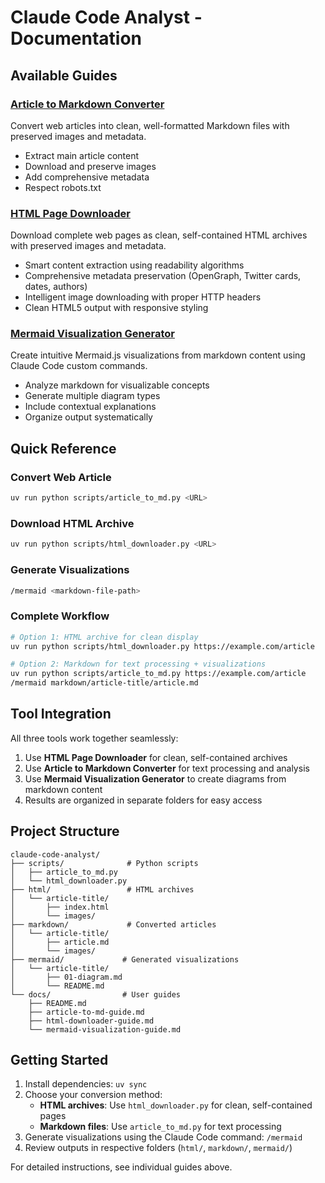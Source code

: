 # Claude Code Analyst - Documentation

## Available Guides

### [Article to Markdown Converter](article-to-md-guide.md)
Convert web articles into clean, well-formatted Markdown files with preserved images and metadata.
- Extract main article content
- Download and preserve images
- Add comprehensive metadata
- Respect robots.txt

### [HTML Page Downloader](html-downloader-guide.md)
Download complete web pages as clean, self-contained HTML archives with preserved images and metadata.
- Smart content extraction using readability algorithms
- Comprehensive metadata preservation (OpenGraph, Twitter cards, dates, authors)
- Intelligent image downloading with proper HTTP headers
- Clean HTML5 output with responsive styling

### [Mermaid Visualization Generator](mermaid-visualization-guide.md)
Create intuitive Mermaid.js visualizations from markdown content using Claude Code custom commands.
- Analyze markdown for visualizable concepts
- Generate multiple diagram types
- Include contextual explanations
- Organize output systematically

## Quick Reference

### Convert Web Article
```bash
uv run python scripts/article_to_md.py <URL>
```

### Download HTML Archive
```bash
uv run python scripts/html_downloader.py <URL>
```

### Generate Visualizations
```bash
/mermaid <markdown-file-path>
```

### Complete Workflow
```bash
# Option 1: HTML archive for clean display
uv run python scripts/html_downloader.py https://example.com/article

# Option 2: Markdown for text processing + visualizations
uv run python scripts/article_to_md.py https://example.com/article
/mermaid markdown/article-title/article.md
```

## Tool Integration
All three tools work together seamlessly:
1. Use **HTML Page Downloader** for clean, self-contained archives
2. Use **Article to Markdown Converter** for text processing and analysis
3. Use **Mermaid Visualization Generator** to create diagrams from markdown content
4. Results are organized in separate folders for easy access

## Project Structure
```
claude-code-analyst/
├── scripts/              # Python scripts
│   ├── article_to_md.py
│   └── html_downloader.py
├── html/                 # HTML archives
│   └── article-title/
│       ├── index.html
│       └── images/
├── markdown/             # Converted articles
│   └── article-title/
│       ├── article.md
│       └── images/
├── mermaid/             # Generated visualizations
│   └── article-title/
│       ├── 01-diagram.md
│       └── README.md
└── docs/                # User guides
    ├── README.md
    ├── article-to-md-guide.md
    ├── html-downloader-guide.md
    └── mermaid-visualization-guide.md
```

## Getting Started
1. Install dependencies: `uv sync`
2. Choose your conversion method:
   - **HTML archives**: Use `html_downloader.py` for clean, self-contained pages
   - **Markdown files**: Use `article_to_md.py` for text processing
3. Generate visualizations using the Claude Code command: `/mermaid`
4. Review outputs in respective folders (`html/`, `markdown/`, `mermaid/`)

For detailed instructions, see individual guides above.